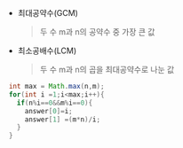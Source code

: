 * 최대공약수(GCM)   
  > 두 수 m과 n의 공약수 중 가장 큰 값
* 최소공배수(LCM)  
  > 두 수 m과 n의 곱을 최대공약수로 나눈 값  
```Java
 int max = Math.max(n,m);     
 for(int i =1;i<max;i++){
   if(n%i==0&&m%i==0){
     answer[0]=i;
     answer[1] =(m*n)/i;
   }
 }
``` 
